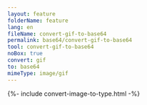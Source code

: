 ```yaml
---
layout: feature
folderName: feature
lang: en
fileName: convert-gif-to-base64
permalink: base64/convert-gif-to-base64
tool: convert-gif-to-base64
noBox: true
convert: gif
to: base64
mimeType: image/gif
---
```


{%- include convert-image-to-type.html -%}

